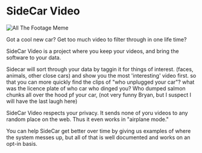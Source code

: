 SideCar Video
=================

![All The Footage Meme](https://i.imgflip.com/3dhglk.jpg)

Got a cool new car? Get too much video to filter through in one life time?

SideCar Video is a project where you keep your videos, and bring the software to your data.

Sidecar will sort through your data by taggin it for things of interest. (faces, animals, other close cars) and show you the most 'interesting' video first. so that you can more quickly find the clips of "who unplugged your car"? what was the licence plate of who car who dinged you? Who dumped salmon chunks all over the hood pf your car, (not very funny Bryan, but I suspect I will have the last laugh here)

SideCar Video respects your privacy. It sends none of yoru videos to any random place on the web. Thus it even works in "airplane mode." 

You can help SideCar get better over time by giving us examples of where the system messes up, but all of that is well documented and works on an opt-in basis.
